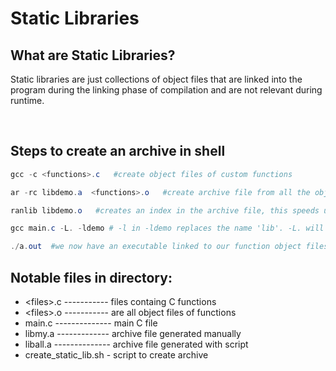 # Static Libraries

<h2>What are Static Libraries?</h2>
<p>Static libraries are just collections of object files that are linked into the program during the linking phase of compilation and are not relevant during runtime.</p>
<br>
<h2>Steps to create an archive in shell</h2>

```powershell
gcc -c <functions>.c   #create object files of custom functions

ar -rc libdemo.a  <functions>.o   #create archive file from all the object files

ranlib libdemo.o   #creates an index in the archive file, this speeds up linking in the library as well as creates a safety measure if objects call one another.

gcc main.c -L. -ldemo # -l in -ldemo replaces the name 'lib'. -L. will link the static library in the current directory

./a.out  #we now have an executable linked to our function object files that we can run successfuly.
```
<h2>Notable files in directory:</h2>

- <files\>.c ----------- files containg C functions
- <files\>.o ----------- are all object files of functions
- main.c -------------- main C file
- libmy.a ------------- archive file generated manually
- liball.a -------------- archive file generated with script
- create_static_lib.sh - script to create archive
